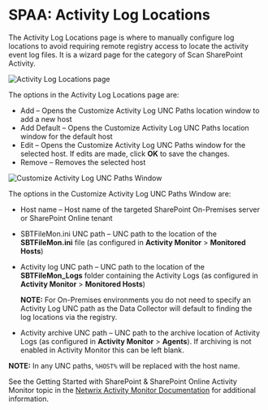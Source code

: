 # SPAA: Activity Log Locations

The Activity Log Locations page is where to manually configure log locations to avoid requiring
remote registry access to locate the activity event log files. It is a wizard page for the category
of Scan SharePoint Activity.

![Activity Log Locations page](/img/versioned_docs/accessanalyzer_11.6/accessanalyzer/admin/datacollector/spaa/activityloglocations.webp)

The options in the Activity Log Locations page are:

- Add – Opens the Customize Activity Log UNC Paths location window to add a new host
- Add Default – Opens the Customize Activity Log UNC Paths location window for the default host
- Edit – Opens the Customize Activity Log UNC Paths window for the selected host. If edits are made,
  click **OK** to save the changes.
- Remove – Removes the selected host

![Customize Activity Log UNC Paths Window](/img/versioned_docs/accessanalyzer_11.6/accessanalyzer/admin/datacollector/spaa/customizeactivityloguncpaths.webp)

The options in the Customize Activity Log UNC Paths Window are:

- Host name – Host name of the targeted SharePoint On-Premises server or SharePoint Online tenant
- SBTFileMon.ini UNC path – UNC path to the location of the **SBTFileMon.ini** file (as configured
  in **Activity Monitor** > **Monitored Hosts**)
- Activity log UNC path – UNC path to the location of the **SBTFileMon_Logs** folder containing the
  Activity Logs (as configured in **Activity Monitor** > **Monitored Hosts**)

    **NOTE:** For On-Premises environments you do not need to specify an Activity Log UNC path as
    the Data Collector will default to finding the log locations via the registry.

- Activity archive UNC path – UNC path to the archive location of Activity Logs (as configured in
  **Activity Monitor** > **Agents**). If archiving is not enabled in Activity Monitor this can be
  left blank.

**NOTE:** In any UNC paths, `%HOST%` will be replaced with the host name.

See the Getting Started with SharePoint & SharePoint Online Activity Monitor topic in the
[Netwrix Activity Monitor Documentation](https://helpcenter.netwrix.com/category/activitymonitor)
for additional information.
